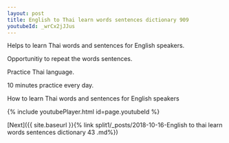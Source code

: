 ```yaml
---
layout: post
title: English to Thai learn words sentences dictionary 909 
youtubeId: _wrCx2jJJus
---
```

 
 
Helps to learn Thai words and sentences for English speakers.

Opportunitiy to repeat the words sentences. 

Practice Thai language. 
 
10 minutes practice every day. 
 
How to learn Thai words and sentences for English speakers 
 
{% include youtubePlayer.html id=page.youtubeId %}
 
 
[Next]({{ site.baseurl }}{% link  split1/_posts/2018-10-16-English to thai learn words sentences dictionary 43 .md%})
 
